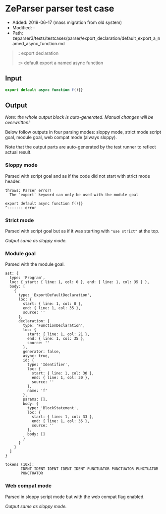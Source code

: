 # ZeParser parser test case

- Added: 2019-06-17 (mass migration from old system)
- Modified: -
- Path: zeparser3/tests/testcases/parser/export_declaration/default_export_a_named_async_function.md

> :: export declaration
>
> ::> default export a named async function

## Input

`````js
export default async function f(){}
`````

## Output

_Note: the whole output block is auto-generated. Manual changes will be overwritten!_

Below follow outputs in four parsing modes: sloppy mode, strict mode script goal, module goal, web compat mode (always sloppy).

Note that the output parts are auto-generated by the test runner to reflect actual result.

### Sloppy mode

Parsed with script goal and as if the code did not start with strict mode header.

`````
throws: Parser error!
  The `export` keyword can only be used with the module goal

export default async function f(){}
^------- error
`````

### Strict mode

Parsed with script goal but as if it was starting with `"use strict"` at the top.

_Output same as sloppy mode._

### Module goal

Parsed with the module goal.

`````
ast: {
  type: 'Program',
  loc: { start: { line: 1, col: 0 }, end: { line: 1, col: 35 } },
  body: [
    {
      type: 'ExportDefaultDeclaration',
      loc: {
        start: { line: 1, col: 0 },
        end: { line: 1, col: 35 },
        source: ''
      },
      declaration: {
        type: 'FunctionDeclaration',
        loc: {
          start: { line: 1, col: 21 },
          end: { line: 1, col: 35 },
          source: ''
        },
        generator: false,
        async: true,
        id: {
          type: 'Identifier',
          loc: {
            start: { line: 1, col: 30 },
            end: { line: 1, col: 30 },
            source: ''
          },
          name: 'f'
        },
        params: [],
        body: {
          type: 'BlockStatement',
          loc: {
            start: { line: 1, col: 33 },
            end: { line: 1, col: 35 },
            source: ''
          },
          body: []
        }
      }
    }
  ]
}

tokens (10x):
       IDENT IDENT IDENT IDENT IDENT PUNCTUATOR PUNCTUATOR PUNCTUATOR
       PUNCTUATOR
`````


### Web compat mode

Parsed in sloppy script mode but with the web compat flag enabled.

_Output same as sloppy mode._
